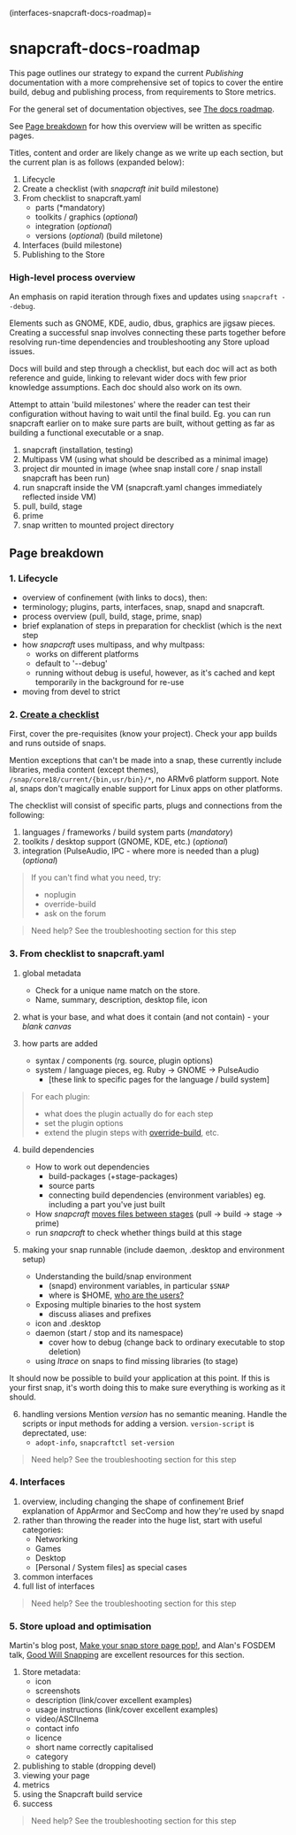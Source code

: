 (interfaces-snapcraft-docs-roadmap)=
# snapcraft-docs-roadmap

This page outlines our strategy to expand the current *Publishing* documentation with a more comprehensive set of topics to cover the entire build, debug and publishing process, from requirements to Store metrics.

For the general set of documentation objectives, see [The docs roadmap](/interfaces/documentation-roadmap).

See [Page breakdown](/) for how this overview will be written as specific pages.

Titles, content and order are likely change as we write up each section, but the current plan is as follows (expanded below):

1. Lifecycle
1. Create a checklist
    (with *snapcraft init* build milestone)
1. From checklist to snapcraft.yaml
   - parts (*mandatory)
   - toolkits / graphics (*optional*)
   - integration (*optional*)
   - versions (*optional*)
   (build miletone)
1. Interfaces
   (build milestone)
1. Publishing to the Store

###  High-level process overview

An emphasis on rapid iteration through fixes and updates using `snapcraft --debug`. 

Elements such as GNOME, KDE, audio, dbus, graphics are jigsaw pieces. Creating a successful snap involves connecting these parts together before resolving run-time dependencies and troubleshooting any Store upload issues. 

Docs will build and step through a checklist, but each doc will act as both reference and guide, linking to relevant wider docs with few prior knowledge assumptions. Each doc should also work on its own.

Attempt to attain 'build milestones' where the reader can test their configuration without having to wait until the final build. Eg. you can run snapcraft earlier on to make sure parts are built, without getting as far as building a functional executable or a snap. 

1. snapcraft (installation, testing)
1. Multipass VM (using what should be described as a minimal image)
1. project dir mounted in image (whee snap install core / snap install snapcraft has been run)
1. run snapcraft inside the VM  (snapcraft.yaml changes immediately reflected inside VM)
1. pull, build, stage
1. prime
1. snap written to mounted project directory

## Page breakdown

### 1. Lifecycle

- overview of confinement (with links to docs), then:
- terminology; plugins, parts, interfaces, snap, snapd and snapcraft.
- process overview (pull, build, stage, prime, snap)
- brief explanation of steps in preparation for checklist (which is the next step
- how *snapcraft* uses multipass, and why multpass:
  - works on different platforms
  - default to '--debug'
  - running without debug is useful, however, as it's cached and kept temporarily in the background for re-use
 - moving from devel to strict

### 2. [Create a checklist](/)

First, cover the pre-requisites (know your project). Check your app builds and runs outside of snaps.

Mention exceptions that can't be made into a snap, these currently include libraries, media content (except themes), `/snap/core18/current/{bin,usr/bin}/*`, no ARMv6 platform support. Note al, snaps don't magically enable support for Linux apps on other platforms. 

The checklist will consist of specific parts, plugs and connections from the following:
1. languages / frameworks / build system parts (*mandatory*)
1. toolkits / desktop support (GNOME, KDE, etc.) (*optional*)
1. integration (PulseAudio, IPC - where more is needed than a plug) (*optional*)

> If you can't find what you need, try:
> - noplugin
> - override-build
> - ask on the forum

> Need help? See the troubleshooting section for this step

### 3. From checklist to snapcraft.yaml

1. global metadata
    - Check for a unique name match on the store.
    - Name, summary, description, desktop file, icon

1. what is your base, and what does it contain (and not contain) - your *blank canvas*

1. how parts are added
   - syntax / components (rg. source, plugin options)
   - system / language pieces, eg. Ruby -> GNOME -> PulseAudio
     - [these link to specific pages for the language / build system]

> For each plugin: 
> - what does the plugin actually do for each step 
> - set the plugin options
> - extend the plugin steps with [override-build](/interfaces/snapcraft-docs-roadmap), etc.

4. build dependencies
    - How to work out dependencies
      - build-packages (+stage-packages)
      - source parts
      - connecting build dependencies (environment variables) eg. including a part you've just built
   - How *snapcraft* [moves files between stages](/) (pull -> build -> stage -> prime)
   - run *snapcraft* to check whether things build at this stage

5. making your snap runnable (include daemon, .desktop and environment setup)
   - Understanding the build/snap environment
      - (snapd) environment variables, in particular `$SNAP`
      - where is $HOME, [who are the users?](/)
   - Exposing multiple binaries to the host system
      - discuss aliases and prefixes
   - icon and .desktop
   - daemon (start / stop and its namespace)
      - cover how to debug (change back to ordinary executable to stop deletion)
   - using *ltrace* on snaps to find missing libraries (to stage)

It should now be possible to build your application at this point. If this is your first snap, it's worth doing this to make sure everything is working as it should.

6. handling versions
    Mention *version* has no semantic meaning. Handle the scripts or input methods for adding a version. `version-script` is deprectated, use:
    - `adopt-info`, `snapcraftctl set-version`

> Need help? See the troubleshooting section for this step

### 4. Interfaces

  1. overview, including changing the shape of confinement
       Brief explanation of AppArmor and SecComp and how they're used by snapd
  1.  rather than throwing the reader into the huge list, start with useful categories:
       - Networking
       - Games
       - Desktop
       - [Personal / System files] as special cases
   1. common interfaces
   1. full list of interfaces

> Need help? See the troubleshooting section for this step

### 5. Store upload and optimisation

Martin's blog post, [Make your snap store page pop!](https://snapcraft.io/blog/make-your-snap-store-page-pop), and Alan's FOSDEM talk, [Good Will Snapping](https://fosdem.org/2019/schedule/event/behind_snapcraft/) are excellent resources for this section.

1. Store metadata:
   - icon
   - screenshots
   - description (link/cover excellent examples)
   - usage instructions (link/cover excellent examples)
   - video/ASCIInema
   - contact info
   - licence
   - short name correctly capitalised
   - category
1. publishing to stable (dropping devel)
1. viewing your page
1. metrics
1. using the Snapcraft build service
1. success


> Need help? See the troubleshooting section for this step

